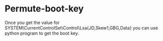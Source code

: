 # Permute-boot-key
Once you get the value for SYSTEM\CurrentControlSet\Control\Lsa\{JD,Skew1,GBG,Data} you can use python program to get the boot key.
